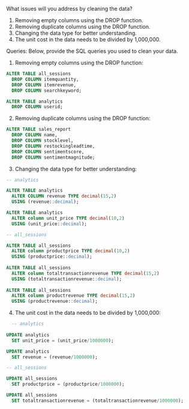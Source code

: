 What issues will you address by cleaning the data?

1. Removing empty columns using the DROP function.
2. Removing duplicate columns using the DROP function.
3. Changing the data type for better understanding.
4. The unit cost in the data needs to be divided by 1,000,000.

Queries:
Below, provide the SQL queries you used to clean your data.




1. Removing empty columns using the DROP function:
````SQL
ALTER TABLE all_sessions 
  DROP COLUMN itemquantity,
  DROP COLUMN itemrevenue,
  DROP COLUMN searchkeyword;
````
````SQL
ALTER TABLE analytics 
  DROP COLUMN userid;
````

2. Removing duplicate columns using the DROP function:
````SQL
ALTER TABLE sales_report 
  DROP COLUMN name, 
  DROP COLUMN stocklevel, 
  DROP COLUMN restockingleadtime,
  DROP COLUMN sentimentscore,
  DROP COLUMN sentimentmagnitude;
````

3. Changing the data type for better understanding:
````SQL
-- analytics

ALTER TABLE analytics 
  ALTER COLUMN revenue TYPE decimal(15,2) 
  USING (revenue::decimal);

ALTER TABLE analytics 
  ALTER column unit_price TYPE decimal(10,2) 
  USING (unit_price::decimal);

-- all_sessions

ALTER TABLE all_sessions 
  ALTER column productprice TYPE decimal(10,2) 
  USING (productprice::decimal);
  
ALTER TABLE all_sessions 
  ALTER column totaltransactionrevenue TYPE decimal(15,2) 
  USING (totaltransactionrevenue::decimal);
  
ALTER TABLE all_sessions 
  ALTER column productrevenue TYPE decimal(15,2) 
  USING (productrevenue::decimal);
````

4. The unit cost in the data needs to be divided by 1,000,000:
````SQL
  -- analytics 
  
UPDATE analytics 
  SET unit_price = (unit_price/1000000);

UPDATE analytics 
  SET revenue = (revenue/1000000);

-- all_sessions 

UPDATE all_sessions 
  SET productprice = (productprice/1000000);

UPDATE all_sessions 
  SET totaltransactionrevenue = (totaltransactionrevenue/1000000);
````
